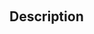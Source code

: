 <!-- nodeReference := SVG_Filter_Merge ( parentReference ; Param_2 ; … ; N )
 -> parentReference (Text)
 -> Param_2 ; … ; N (Text)
 <- nodeReference (Text)-->
﻿<!-- nodeReference := SVG_Filter_Merge ( parentReference ; Param_2 ; … ; N )
 -> parentReference (Text)
 -> Param_2 ; … ; N (Text)
 <- nodeReference (Text)-->
## Description
